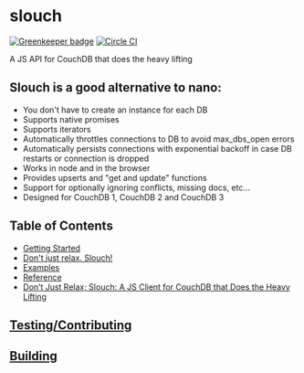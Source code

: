 # slouch

[![Greenkeeper badge](https://badges.greenkeeper.io/redgeoff/slouch.svg)](https://greenkeeper.io/) [![Circle CI](https://circleci.com/gh/redgeoff/slouch.svg?style=svg&circle-token=ae7548ebc7e23a051ed03dbc3209c5e0529e260a)](https://circleci.com/gh/redgeoff/slouch)

A JS API for CouchDB that does the heavy lifting


## Slouch is a good alternative to nano:

  - You don't have to create an instance for each DB
  - Supports native promises
  - Supports iterators
  - Automatically throttles connections to DB to avoid max_dbs_open errors
  - Automatically persists connections with exponential backoff in case DB restarts or connection is dropped
  - Works in node and in the browser
  - Provides upserts and "get and update" functions
  - Support for optionally ignoring conflicts, missing docs, etc...
  - Designed for CouchDB 1, CouchDB 2 and CouchDB 3


## Table of Contents

* [Getting Started](GETTING-STARTED.md)
* [Don't just relax. Slouch!](SLOUCH.md)
* [Examples](https://github.com/redgeoff/slouch/tree/master/examples)
* [Reference](API.md)
* [Don’t Just Relax; Slouch: A JS Client for CouchDB that Does the Heavy Lifting](https://medium.com/@redgeoff/dont-just-relax-slouch-a-js-client-for-couchdb-that-does-the-heavy-lifting-d8232eba8e2c)

## [Testing/Contributing](TESTING.md)

## [Building](BUILDING.md)
